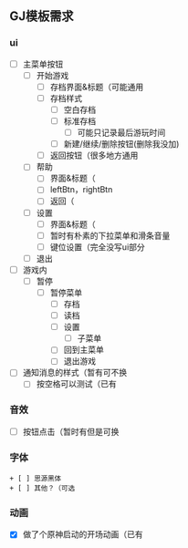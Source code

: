 ## GJ模板需求

### ui

+ [ ] 主菜单按钮
  + [ ] 开始游戏
    + [ ] 存档界面&标题（可能通用
    + [ ] 存档样式
      + [ ] 空白存档
      + [ ] 标准存档
        + [ ] 可能只记录最后游玩时间
      + [ ] 新建/继续/删除按钮(删除我没加)
    + [ ] 返回按钮（很多地方通用
  + [ ] 帮助
    + [ ] 界面&标题（
    + [ ] leftBtn，rightBtn
    + [ ] 返回（
  + [ ] 设置
    + [ ] 界面&标题（
    + [ ] 暂时有朴素的下拉菜单和滑条音量
    + [ ] 键位设置（完全没写ui部分
  + [ ] 退出
+ [ ] 游戏内
  + [ ] 暂停
    + [ ] 暂停菜单
      + [ ] 存档
      + [ ] 读档
      + [ ] 设置
        + [ ] 子菜单
      + [ ] 回到主菜单
      + [ ] 退出游戏

+ [ ] 通知消息的样式（暂有可不换
  + [ ] 按空格可以测试（已有

### 音效

+ [ ] 按钮点击（暂时有但是可换

### 字体

	+ [ ] 思源黑体
	+ [ ] 其他？（可选

### 动画

+ [x] 做了个原神启动的开场动画（已有